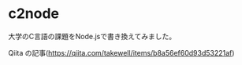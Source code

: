 # c2node

大学のC言語の課題をNode.jsで書き換えてみました。

Qiita の記事(https://qiita.com/takewell/items/b8a56ef60d93d53221af)
